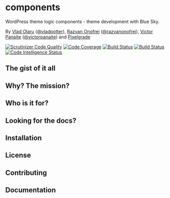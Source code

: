 # components
WordPress theme logic components - theme development with Blue Sky.

By [Vlad Olaru](https://github.com/vladolaru) ([@vladpotter](https://twitter.com/vladpotter)), [Razvan Onofrei](https://github.com/razwan) ([@razvanonofrei](https://twitter.com/razvanonofrei)), [Victor Panaite](https://github.com/victor-panaite) ([@victorpanaite](https://twitter.com/victorpanaite)) and [Pixelgrade](https://twitter.com/pixelgrade)


[![Scrutinizer Code Quality](https://scrutinizer-ci.com/g/pixelgrade/components/badges/quality-score.png?b=master)](https://scrutinizer-ci.com/g/pixelgrade/components/?branch=master)
[![Code Coverage](https://scrutinizer-ci.com/g/pixelgrade/components/badges/coverage.png?b=master)](https://scrutinizer-ci.com/g/pixelgrade/components/?branch=master)
[![Build Status](https://scrutinizer-ci.com/g/pixelgrade/components/badges/build.png?b=master)](https://scrutinizer-ci.com/g/pixelgrade/components/build-status/master)
[![Build Status](https://travis-ci.org/pixelgrade/components.svg?branch=master)](https://travis-ci.org/pixelgrade/components)
[![Code Intelligence Status](https://scrutinizer-ci.com/g/pixelgrade/components/badges/code-intelligence.svg?b=master)](https://scrutinizer-ci.com/code-intelligence)


## The gist of it all

## Why? The mission?

## Who is it for?

## Looking for the docs?

## Installation

## License

## Contributing

## Documentation